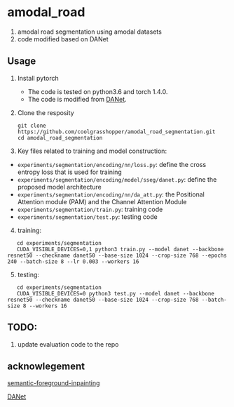 # amodal_road
1. amodal road segmentation using amodal datasets
2. code modified based on DANet

## Usage

1. Install pytorch

   - The code is tested on python3.6 and torch 1.4.0.
   - The code is modified from [DANet](https://github.com/junfu1115/DANet.git).

2. Clone the resposity

   ```shell
   git clone https://github.com/coolgrasshopper/amodal_road_segmentation.git 
   cd amodal_road_segmentation
   ```
3. Key files related to training and model construction:

  - `experiments/segmentation/encoding/nn/loss.py`: define the cross entropy loss that is used for training
  - `experiments/segmentation/encoding/model/sseg/danet.py`: define the proposed model architecture
  - `experiments/segmentation/encoding/nn/da_att.py`: the Positional Attention module (PAM) and the Channel Attention Module
  - `experiments/segmentation/train.py`: training code
  - `experiments/segmentation/test.py`: testing code

4. training:

```shell (example)
   cd experiments/segmentation
   CUDA_VISIBLE_DEVICES=0,1 python3 train.py --model danet --backbone resnet50 --checkname danet50 --base-size 1024 --crop-size 768 --epochs 240 --batch-size 8 --lr 0.003 --workers 16  
```
5. testing:

```shell (example)
   cd experiments/segmentation
   CUDA_VISIBLE_DEVICES=0 python3 test.py --model danet --backbone resnet50 --checkname danet50 --base-size 1024 --crop-size 768 --batch-size 8 --workers 16  
```
## TODO:
1. update evaluation code to the repo

## acknowlegement
[semantic-foreground-inpainting](https://github.com/Chenyang-Lu/semantic-foreground-inpainting.git)

[DANet](https://github.com/junfu1115/DANet.git)
